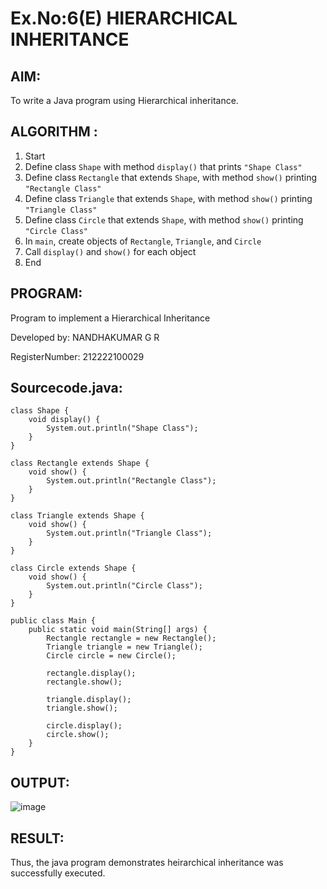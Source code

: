 # Ex.No:6(E)  HIERARCHICAL INHERITANCE

## AIM:
To write a Java program using Hierarchical inheritance.

## ALGORITHM :

1. Start
2. Define class `Shape` with method `display()` that prints `"Shape Class"`
3. Define class `Rectangle` that extends `Shape`, with method `show()` printing `"Rectangle Class"`
4. Define class `Triangle` that extends `Shape`, with method `show()` printing `"Triangle Class"`
5. Define class `Circle` that extends `Shape`, with method `show()` printing `"Circle Class"`
6. In `main`, create objects of `Rectangle`, `Triangle`, and `Circle`
7. Call `display()` and `show()` for each object
8. End

## PROGRAM:

Program to implement a Hierarchical Inheritance

Developed by: NANDHAKUMAR G R

RegisterNumber: 212222100029

## Sourcecode.java:

```
class Shape {
    void display() {
        System.out.println("Shape Class");
    }
}

class Rectangle extends Shape {
    void show() {
        System.out.println("Rectangle Class");
    }
}

class Triangle extends Shape {
    void show() {
        System.out.println("Triangle Class");
    }
}

class Circle extends Shape {
    void show() {
        System.out.println("Circle Class");
    }
}

public class Main {
    public static void main(String[] args) {
        Rectangle rectangle = new Rectangle();
        Triangle triangle = new Triangle();
        Circle circle = new Circle();

        rectangle.display();
        rectangle.show();

        triangle.display();
        triangle.show();

        circle.display();
        circle.show();
    }
}

```

## OUTPUT:
![image](https://github.com/user-attachments/assets/18f0c4ac-f402-4a0a-97e7-5f5e7cf7a973)


## RESULT:

Thus, the java program demonstrates heirarchical inheritance was successfully executed.
